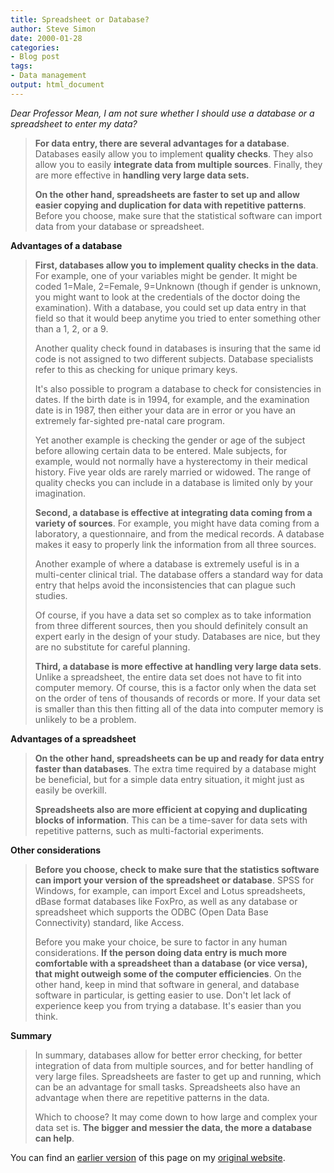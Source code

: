 ```yaml
---
title: Spreadsheet or Database?
author: Steve Simon
date: 2000-01-28
categories:
- Blog post
tags:
- Data management
output: html_document
---
```

*Dear Professor Mean, I am not sure whether I should use a database or a
spreadsheet to enter my data?*

> **For data entry, there are several advantages for a database**.
> Databases easily allow you to implement **quality checks**. They also
> allow you to easily **integrate data from multiple sources**. Finally,
> they are more effective in **handling very large data sets.**
>
> **On the other hand, spreadsheets are faster to set up and allow
> easier copying and duplication for data with repetitive patterns**.
> Before you choose, make sure that the statistical software can import
> data from your database or spreadsheet.

**Advantages of a database**

> **First, databases allow you to implement quality checks in the
> data**. For example, one of your variables might be gender. It might
> be coded 1=Male, 2=Female, 9=Unknown (though if gender is unknown, you
> might want to look at the credentials of the doctor doing the
> examination). With a database, you could set up data entry in that
> field so that it would beep anytime you tried to enter something other
> than a 1, 2, or a 9.
>
> Another quality check found in databases is insuring that the same id
> code is not assigned to two different subjects. Database specialists
> refer to this as checking for unique primary keys.
>
> It's also possible to program a database to check for consistencies
> in dates. If the birth date is in 1994, for example, and the
> examination date is in 1987, then either your data are in error or you
> have an extremely far-sighted pre-natal care program.
>
> Yet another example is checking the gender or age of the subject
> before allowing certain data to be entered. Male subjects, for
> example, would not normally have a hysterectomy in their medical
> history. Five year olds are rarely married or widowed. The range of
> quality checks you can include in a database is limited only by your
> imagination.
>
> **Second, a database is effective at integrating data coming from a
> variety of sources**. For example, you might have data coming from a
> laboratory, a questionnaire, and from the medical records. A database
> makes it easy to properly link the information from all three sources.
>
> Another example of where a database is extremely useful is in a
> multi-center clinical trial. The database offers a standard way for
> data entry that helps avoid the inconsistencies that can plague such
> studies.
>
> Of course, if you have a data set so complex as to take information
> from three different sources, then you should definitely consult an
> expert early in the design of your study. Databases are nice, but they
> are no substitute for careful planning.
>
> **Third, a database is more effective at handling very large data
> sets**. Unlike a spreadsheet, the entire data set does not have to fit
> into computer memory. Of course, this is a factor only when the data
> set on the order of tens of thousands of records or more. If your data
> set is smaller than this then fitting all of the data into computer
> memory is unlikely to be a problem.

**Advantages of a spreadsheet**

> **On the other hand, spreadsheets can be up and ready for data entry
> faster than databases**. The extra time required by a database might
> be beneficial, but for a simple data entry situation, it might just as
> easily be overkill.
>
> **Spreadsheets also are more efficient at copying and duplicating
> blocks of information**. This can be a time-saver for data sets with
> repetitive patterns, such as multi-factorial experiments.

**Other considerations**

> **Before you choose, check to make sure that the statistics software
> can import your version of the spreadsheet or database**. SPSS for
> Windows, for example, can import Excel and Lotus spreadsheets, dBase
> format databases like FoxPro, as well as any database or spreadsheet
> which supports the ODBC (Open Data Base Connectivity) standard, like
> Access.
>
> Before you make your choice, be sure to factor in any human
> considerations. **If the person doing data entry is much more
> comfortable with a spreadsheet than a database (or vice versa), that
> might outweigh some of the computer efficiencies**. On the other hand,
> keep in mind that software in general, and database software in
> particular, is getting easier to use. Don't let lack of experience
> keep you from trying a database. It's easier than you think.

**Summary**

> In summary, databases allow for better error checking, for better
> integration of data from multiple sources, and for better handling of
> very large files. Spreadsheets are faster to get up and running, which
> can be an advantage for small tasks. Spreadsheets also have an
> advantage when there are repetitive patterns in the data.
>
> Which to choose? It may come down to how large and complex your data
> set is. **The bigger and messier the data, the more a database can
> help**.

You can find an [earlier version](http://www.pmean.com/00/sheet.html) of this page on my [original website](http://www.pmean.com/original_site.html).
